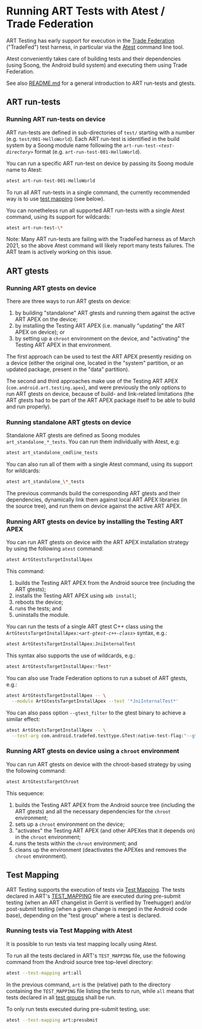 # Running ART Tests with Atest / Trade Federation

ART Testing has early support for execution in the [Trade
Federation](https://source.android.com/devices/tech/test_infra/tradefed)
("TradeFed") test harness, in particular via the
[Atest](https://source.android.com/compatibility/tests/development/atest)
command line tool.

Atest conveniently takes care of building tests and their dependencies (using
Soong, the Android build system) and executing them using Trade Federation.

See also [README.md](README.md) for a general introduction to ART run-tests and
gtests.

## ART run-tests

### Running ART run-tests on device

ART run-tests are defined in sub-directories of `test/` starting with a number
(e.g. `test/001-HelloWorld`). Each ART run-test is identified in the build
system by a Soong module name following the `art-run-test-`*`<test-directory>`*
format (e.g. `art-run-test-001-HelloWorld`).

You can run a specific ART run-test on device by passing its Soong module name
to Atest:
```bash
atest art-run-test-001-HelloWorld
```

To run all ART run-tests in a single command, the currently recommended way is
to use [test mapping](#test-mapping) (see below).

You can nonetheless run all supported ART run-tests with a single Atest command,
using its support for wildcards:
```bash
atest art-run-test-\*
```

Note: Many ART run-tests are failing with the TradeFed harness as of March 2021,
so the above Atest command will likely report many tests failures. The ART team
is actively working on this issue.

## ART gtests

### Running ART gtests on device

There are three ways to run ART gtests on device:
1. by building "standalone" ART gtests and running them against the active ART
   APEX on the device;
2. by installing the Testing ART APEX (i.e. manually "updating" the ART APEX on
   device); or
3. by setting up a `chroot` environment on the device, and "activating" the
   Testing ART APEX in that environment.

The first approach can be used to test the ART APEX presently residing on a
device (either the original one, located in the "system" partition, or an
updated package, present in the "data" partition).

The second and third approaches make use of the Testing ART APEX
(`com.android.art.testing.apex`), and were previously the only options to run
ART gtests on device, because of build- and link-related limitations (the ART
gtests had to be part of the ART APEX package itself to be able to build and run
properly).

### Running standalone ART gtests on device

Standalone ART gtests are defined as Soong modules `art_standalone_*_tests`. You
can run them individually with Atest, e.g:

```bash
atest art_standalone_cmdline_tests
```

You can also run all of them with a single Atest command, using its support for
wildcards:

```bash
atest art_standalone_\*_tests
```

The previous commands build the corresponding ART gtests and their dependencies,
dynamically link them against local ART APEX libraries (in the source tree), and
run them on device against the active ART APEX.

### Running ART gtests on device by installing the Testing ART APEX

You can run ART gtests on device with the ART APEX installation strategy by
using the following `atest` command:

```bash
atest ArtGtestsTargetInstallApex
```

This command:
1. builds the Testing ART APEX from the Android source tree (including the ART
   gtests);
2. installs the Testing ART APEX using `adb install`;
3. reboots the device;
4. runs the tests; and
5. uninstalls the module.

You can run the tests of a single ART gtest C++ class using the
`ArtGtestsTargetInstallApex:`*`<art-gtest-c++-class>`* syntax, e.g.:
```bash
atest ArtGtestsTargetInstallApex:JniInternalTest
```

This syntax also supports the use of wildcards, e.g.:
```bash
atest ArtGtestsTargetInstallApex:*Test*
```

You can also use Trade Federation options to run a subset of ART gtests, e.g.:
```bash
atest ArtGtestsTargetInstallApex -- \
  --module ArtGtestsTargetInstallApex --test '*JniInternalTest*'
```

You can also pass option `--gtest_filter` to the gtest binary to achieve a
similar effect:
```bash
atest ArtGtestsTargetInstallApex -- \
  --test-arg com.android.tradefed.testtype.GTest:native-test-flag:"--gtest_filter=*JniInternalTest*"
```

### Running ART gtests on device using a `chroot` environment

You can run ART gtests on device with the chroot-based strategy by using the
following command:

```bash
atest ArtGtestsTargetChroot
```

This sequence:
1. builds the Testing ART APEX from the Android source tree (including the ART
   gtests) and all the necessary dependencies for the `chroot` environment;
2. sets up a `chroot` environment on the device;
3. "activates" the Testing ART APEX (and other APEXes that it depends on) in the
   `chroot` environment;
4. runs the tests within the `chroot` environment; and
5. cleans up the environment (deactivates the APEXes and removes the `chroot`
   environment).

## Test Mapping

ART Testing supports the execution of tests via [Test
Mapping](https://source.android.com/compatibility/tests/development/test-mapping).
The tests declared in ART's [TEST_MAPPING](../TEST_MAPPING) file are executed
during pre-submit testing (when an ART changelist in Gerrit is verified by
Treehugger) and/or post-submit testing (when a given change is merged in the
Android code base), depending on the "test group" where a test is declared.

### Running tests via Test Mapping with Atest

It is possible to run tests via test mapping locally using Atest.

To run all the tests declared in ART's `TEST_MAPPING` file, use the following
command from the Android source tree top-level directory:
```bash
atest --test-mapping art:all
```
In the previous command, `art` is the (relative) path to the directory
containing the `TEST_MAPPING` file listing the tests to run, while `all` means
that tests declared in all [test
groups](https://source.android.com/compatibility/tests/development/test-mapping#defining_test_groups)
shall be run.

To only run tests executed during pre-submit testing, use:
```bash
atest --test-mapping art:presubmit
```
